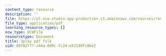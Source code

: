 ```yaml
---
content_type: resource
description: ''
file: https://ol-ocw-studio-app-production.s3.amazonaws.com/courses/res-9-003-brains-minds-and-machines-summer-course-summer-2015/08f02f77a44a809cfc24e53199fc8be2_3xBTFOxtfNU.pdf
file_type: application/pdf
learning_resource_types: []
ocw_type: OCWFile
resourcetype: Document
title: 3play pdf file
uid: 08f02f77-a44a-809c-fc24-e53199fc8be2
---
```

